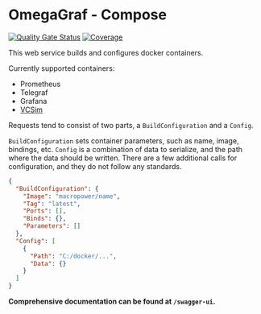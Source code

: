 # OmegaGraf - Compose

[![Quality Gate Status](https://sonarcloud.io/api/project_badges/measure?project=OmegaGraf_compose&metric=alert_status)](https://sonarcloud.io/dashboard?id=OmegaGraf_compose)
[![Coverage](https://sonarcloud.io/api/project_badges/measure?project=OmegaGraf_compose&metric=coverage)](https://sonarcloud.io/dashboard?id=OmegaGraf_compose)

This web service builds and configures docker containers.

Currently supported containers:

- Prometheus
- Telegraf
- Grafana
- [VCSim](https://github.com/OmegaGraf/docker-vcsim)

Requests tend to consist of two parts, a `BuildConfiguration` and a `Config`.

`BuildConfiguration` sets container parameters, such as name, image, bindings, etc.
`Config` is a combination of data to serialize, and the path where the data should be written.
There are a few additional calls for configuration, and they do not follow any standards.

```json
{
  "BuildConfiguration": {
    "Image": "macropower/name",
    "Tag": "latest",
    "Ports": [],
    "Binds": {},
    "Parameters": []
  },
  "Config": [
    {
      "Path": "C:/docker/...",
      "Data": {}
    }
  ]
}
```

**Comprehensive documentation can be found at `/swagger-ui`.**
